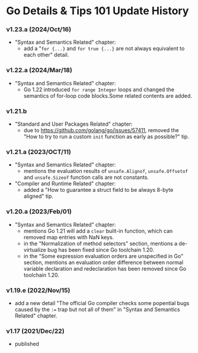 
# Go Details & Tips 101 Update History

### v1.23.a (2024/Oct/16)

* "Syntax and Semantics Related" chapter:
  * add a "`for {...}` and `for true {...}` are not always equivalent to each other" detail.

### v1.22.a (2024/Mar/18)

* "Syntax and Semantics Related" chapter:
  * Go 1.22 introduced `for range Integer` loops and changed the semantics of for-loop code blocks.Some related contents are added.

### v1.21.b 

* "Standard and User Packages Related" chapter:
  * due to https://github.com/golang/go/issues/57411, removed the "How to try to run a custom `init` function as early as possible?" tip.

### v1.21.a (2023/OCT/11)

* "Syntax and Semantics Related" chapter:
  * mentions the evaluation results of `unsafe.Alignof`, `unsafe.Offsetof` and `unsafe.Sizeof` function calls are not constants.
* "Compiler and Runtime Related" chapter:
  * added a "How to guarantee a struct field to be always 8-byte aligned" tip.

### v1.20.a (2023/Feb/01)

* "Syntax and Semantics Related" chapter:
  * mentions Go 1.21 will add a `clear` built-in function, which can removed map entries with NaN keys.
  * in the "Normalization of method selectors" section, mentions a de-virtualize bug has been fixed since Go toolchain 1.20.
  * in the "Some expression evaluation orders are unspecified in Go" section, mentions an evaluation order difference
    between normal variable declaration and redeclaration has been removed since Go toolchain 1.20.

### v1.19.e (2022/Nov/15)

* add a new detail "The official Go compiler checks some popential bugs caused by the `:=` trap but not all of them" in "Syntax and Semantics Related" chapter.

### v1.17 (2021/Dec/22)

* published

